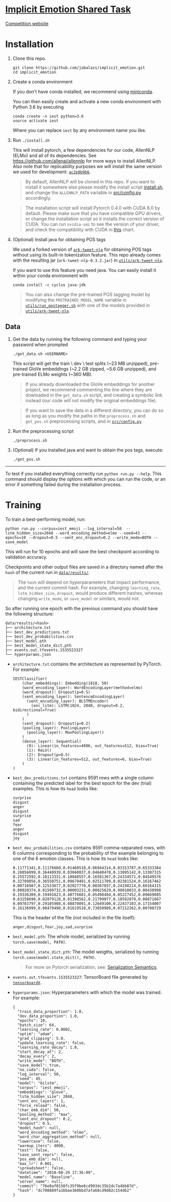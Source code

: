 # [Implicit Emotion Shared Task](http://implicitemotions.wassa2018.com/)

[Competition website](https://competitions.codalab.org/competitions/19214)

# Installation

1. Clone this repo.
   ```
   git clone https://github.com/jabalazs/implicit_emotion.git
   cd implicit_emotion
   ```

2. Create a conda environment
   
   If you don't have conda installed, we recommend using [miniconda](https://conda.io/miniconda.html).
   
   You can then easily create and activate a new conda environment with Python 3.6
   by executing 
   
   ```
   conda create -n iest python=3.6
   source activate iest
   ```
   
   Where you can replace `iest` by any environment name you like.

3. Run `./install.sh`

   This will install pytorch, a few dependencies for our code, AllenNLP (ELMo) and
   all of its dependencies. See https://github.com/allenai/allennlp for more ways
   to install AllenNLP. Also note that for replicability purposes we will install
   the same version we used for development: [`ac2e0b9b6`](https://github.com/allenai/allennlp/tree/ac2e0b9b6e4668984ebd8c05578d9f4894e94bee).

   > By default, AllenNLP will be cloned in this repo. If you want to install it
     somewhere else please modify the install script
     [install.sh](install.sh), and change the `ALLENNLP_PATH`
     variable in [src/config.py](src/config.py) accordingly.

   > The installation script will install Pytorch 0.4.0 with CUDA 8.0 by
   > default. Please make sure that you have compatible GPU drivers, or change
   > the installation script so it installs the correct version of CUDA. You can
   > run `nvidia-smi` to see the version of your driver, and check the
   > compatibility with CUDA in
   > [this](https://stackoverflow.com/a/30820690/3941813) chart.

4. (Optional) Install java for obtaining POS tags

   We used a forked version of [`ark-tweet-nlp`](https://github.com/jabalazs/ark-tweet-nlp/tree/7e37f5badcc28d1b5ad595d26721db3832fd1dde)
   for obtaining POS tags without using its built-in tokenization feature. This
   repo already comes with the resulting jar (`ark-tweet-nlp-0.3.2.jar`) in
   [`utils/ark-tweet-nlp`](utils/ark-tweet-nlp).
   
   If you want to use this feature you need java. You can easily install it
   within your conda environment with
   ```
   conda install -c cyclus java-jdk
   ```
   
   > You can also change the pre-trained POS tagging model by modifying the
     `PRETRAINED_MODEL_NAME` variable in [`utils/run_postagger.sh`](utils/run_postagger.sh)
     with one of the models provided in [`utils/ark-tweet-nlp`](utils/ark-tweet-nlp).

## Data

1. Get the data by running the following command and typing your password when prompted
   ```
   ./get_data.sh <USERNAME>
   ```

   This script will get the train \ dev \ test splits (~23 MB unzipped),
   pre-trained GloVe embeddings (~2.2 GB zipped, ~5.6 GB unzipped), and
   pre-trained ELMo weights (~360 MB).

   > If you already downloaded the GloVe embeddings for another project, we
   > recommend commenting the line where they are dowloaded in the `get_data.sh`
   > script, and creating a symbolic link instead (our code will not modify the
   > original embeddings file).

   > If you want to save the data in a different directory, you can do so as
   > long as you modify the paths in the `preprocess.sh` and `get_pos.sh`
   > preprocessing scripts, and in [`src/config.py`](src/config.py).

2. Run the preprocessing script
   ```
   ./preprocess.sh
   ```

3. (Optional) If you installed java and want to obtain the pos tags, execute:
   ```
   ./get_pos.sh
   ```

---

To test if you installed everything correctly run `python run.py --help`. This
command should display the options with which you can run the code, or an error
if something failed during the installation process.

# Training

To train a best-performing model, run:

```
python run.py --corpus=iest_emoji --log_interval=50  --lstm_hidden_size=2048 --word_encoding_method=elmo --seed=43 --epochs=10 --dropout=0.5 --sent_enc_dropout=0.2 --write_mode=BOTH --save_model
```

This will run for 10 epochs and will save the best checkpoint according to
validation accuracy.

Checkpoints and other output files are saved in a directory named after the
`hash` of the current run in [`data/results/`](data/results/).

> The `hash` will depend on hyperparameters that impact performance, and the
> current commit hash. For example, changing `learning_rate`, `lstm_hidden_size`,
> `dropout`, would produce different hashes, whereas changing `write_mode`, or
> `save_model` or similars, would not.

So after running one epoch with the previous command you should have the
following structure:

```
data/results/<hash>
├── architecture.txt
├── best_dev_predictions.txt
├── best_dev_probabilities.csv
├── best_model.pth
├── best_model_state_dict.pth
├── events.out.tfevents.1535523327
└── hyperparams.json
```

* `architecture.txt` contains the architecture as represented by PyTorch. For
  example:

  ```
  IESTClassifier(
      (char_embeddings): Embedding(1818, 50)
      (word_encoding_layer): WordEncodingLayer(method=elmo)
      (word_dropout): Dropout(p=0.5)
      (sent_encoding_layer): SentenceEncodingLayer(
        (sent_encoding_layer): BLSTMEncoder(
          (enc_lstm): LSTM(1024, 2048, dropout=0.2, bidirectional=True)
        )
      )
      (sent_dropout): Dropout(p=0.2)
      (pooling_layer): PoolingLayer(
        (pooling_layer): MaxPoolingLayer()
      )
      (dense_layer): Sequential(
        (0): Linear(in_features=4096, out_features=512, bias=True)
        (1): ReLU()
        (2): Dropout(p=0.5)
        (3): Linear(in_features=512, out_features=6, bias=True)
      )
  )
  ```

* `best_dev_predictions.txt` contains 9591 rows with a single column containing
  the predicted label for the best epoch for the dev (trial) examples. This is
  how its `head` looks like:
  ```
  surprise
  disgust
  anger
  disgust
  surprise
  sad
  fear
  anger
  disgust
  joy
  ```

* `best_dev_probabilities.csv` contains 9591 comma-separated rows, with 6
  columns corresponding to the probability of the example belonging to one of
  the 6 emotion classes. This is how its `head` looks like:
  ```
  0.11771341,0.11176660,0.01460518,0.06944314,0.03313787,0.65333384
  0.28856099,0.36440939,0.03660037,0.04640478,0.13095142,0.13307315
  0.25572592,0.18113331,0.10848557,0.16581367,0.24334571,0.04549576
  0.32709056,0.36550751,0.09679491,0.02511709,0.02381524,0.16167462
  0.00716987,0.12533677,0.02027770,0.00367037,0.24190214,0.60164315
  0.00020374,0.01509732,0.00003231,0.00025629,0.98010033,0.00430998
  0.19336309,0.19491623,0.40776601,0.05498404,0.05227452,0.09669605
  0.63258690,0.02079128,0.01398562,0.21799077,0.10592879,0.00871667
  0.09783797,0.29105908,0.08870091,0.12649100,0.22437103,0.17154007
  0.16136999,0.00479498,0.01619518,0.73850989,0.07212262,0.00700729
  ```

  This is the header of the file (not included in the file itself):

  ```
  anger,disgust,fear,joy,sad,surprise
  ```

* `best_model.pth`: The whole model, serialized by running `torch.save(model,
  PATH)`.
* `best_model_state_dict.pth`: The model weigths, serialized by running
  `torch.save(model.state_dict(), PATH)`.

  > For more on Pytorch serialization, see: [Serialization
  > Semantics](https://pytorch.org/docs/0.4.0/notes/serialization.html).

* `events.out.tfevents.1535523327`: TensorBoard file generated by
  [`tensorboardX`](https://github.com/lanpa/tensorboardX).

* `hyperparams.json`: Hyperparameters with which the model was trained. For
  example:
  ```
  {
    "train_data_proportion": 1.0,
    "dev_data_proportion": 1.0,
    "epochs": 10,
    "batch_size": 64,
    "learning_rate": 0.0002,
    "optim": "adam",
    "grad_clipping": 5.0,
    "update_learning_rate": false,
    "learning_rate_decay": 1.0,
    "start_decay_at": 2,
    "decay_every": 2,
    "write_mode": "BOTH",
    "save_model": true,
    "no_cuda": false,
    "log_interval": 50,
    "seed": 45,
    "model": "bilstm",
    "corpus": "iest_emoji",
    "embeddings": "glove",
    "lstm_hidden_size": 2048,
    "sent_enc_layers": 1,
    "force_reload": false,
    "char_emb_dim": 50,
    "pooling_method": "max",
    "sent_enc_dropout": 0.2,
    "dropout": 0.5,
    "model_hash": null,
    "word_encoding_method": "elmo",
    "word_char_aggregation_method": null,
    "lowercase": false,
    "warmup_iters": 4000,
    "test": false,
    "save_sent_reprs": false,
    "pos_emb_dim": null,
    "max_lr": 0.001,
    "spreadsheet": false,
    "datetime": "2018-08-29 17:36:09",
    "model_name": "Baseline",
    "server_name": null,
    "commit": "76e0af0150fc35f9be6cd993dc35b2dc7a4bb87d",
    "hash": "dc700889fa1bbae360bbd7afa68cd9d02c154d62"
  }
  ```
